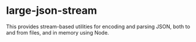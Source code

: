 # large-json-stream
This provides stream-based utilities for encoding and parsing JSON, both to and from files, and in memory using Node.
